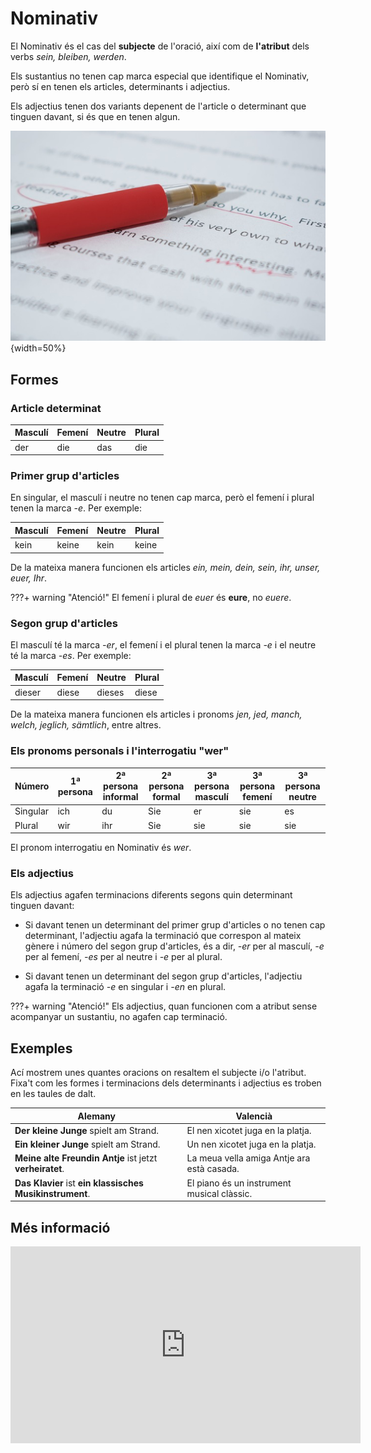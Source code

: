 # Nominativ

El Nominativ és el cas del **subjecte** de l'oració, així com
de **l'atribut** dels verbs _sein, bleiben, werden_.

Els sustantius no tenen cap marca especial que identifique el
Nominativ, però sí en tenen els articles, determinants i adjectius.

Els adjectius tenen dos variants depenent de l'article o determinant
que tinguen davant, si és que en tenen algun.

![Text corregit](pixabay/correcting-1870721_640.jpg){width=50%}

## Formes

### Article determinat

| Masculí | Femení | Neutre | Plural |
| ------- | ------ | ------ | ------ |
| der | die | das | die |

### Primer grup d'articles

En singular, el masculí i neutre no tenen cap marca, però el femení i
plural tenen la marca _-e_. Per exemple:

| Masculí | Femení | Neutre | Plural |
| ------- | ------ | ------ | ------ |
| kein | keine | kein | keine |

De la mateixa manera funcionen els articles _ein, mein, dein, sein,
ihr, unser, euer, Ihr_.

???+ warning "Atenció!"
    El femení i plural de _euer_ és **eure**, no _euere_.
    
### Segon grup d'articles

El masculí té la marca _-er_, el femení i el plural tenen la marca
_-e_ i el neutre té la marca _-es_. Per exemple:

| Masculí | Femení | Neutre | Plural |
| ------- | ------ | ------ | ------ |
| dieser | diese | dieses | diese |

De la mateixa manera funcionen els articles i pronoms _jen, jed, manch,
welch, jeglich, sämtlich_, entre altres.

### Els pronoms personals i l'interrogatiu "wer"

| Número | 1ª persona | 2ª persona informal | 2ª persona formal | 3ª persona masculí | 3ª persona femení | 3ª persona neutre |
| --- | --- | --- | --- | --- | --- | --- |
| Singular | ich | du | Sie | er | sie | es |
| Plural | wir | ihr | Sie | sie | sie | sie |

El pronom interrogatiu en Nominativ és _wer_.

### Els adjectius

Els adjectius agafen terminacions diferents segons quin determinant
tinguen davant:

* Si davant tenen un determinant del primer grup d'articles
o no tenen cap determinant, l'adjectiu
agafa la terminació que correspon al mateix gènere i número del
segon grup d'articles, és a dir, _-er_ per al masculí, _-e_ per al
femení, _-es_ per al neutre i _-e_ per al plural.

* Si davant tenen un determinant del segon grup d'articles, l'adjectiu
agafa la terminació _-e_ en singular i _-en_ en plural.

???+ warning "Atenció!"
    Els adjectius, quan funcionen com a atribut sense acompanyar
    un sustantiu, no agafen cap terminació.
    
## Exemples

Ací mostrem unes quantes oracions on resaltem el subjecte i/o
l'atribut. Fixa't com les formes i terminacions dels determinants i
adjectius es troben en les taules de dalt.

| Alemany | Valencià |
| --- | --- |
| **Der kleine Junge** spielt am Strand. | El nen xicotet juga en la platja. |
| **Ein kleiner Junge** spielt am Strand. | Un nen xicotet juga en la platja. |
| **Meine alte Freundin Antje** ist jetzt **verheiratet**. | La meua vella amiga Antje ara està casada. |
| **Das Klavier** ist **ein klassisches Musikinstrument**. | El piano és un instrument musical clàssic. |

## Més informació

<iframe width="560" height="315" src="https://www.youtube.com/embed/tF5ayvXfAD0?si=7GC5kh4Npd9xbe3X" title="YouTube video player" frameborder="0" allow="accelerometer; autoplay; clipboard-write; encrypted-media; gyroscope; picture-in-picture; web-share" referrerpolicy="strict-origin-when-cross-origin" allowfullscreen></iframe>
